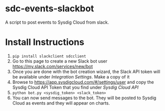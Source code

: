# sdc-events-slackbot
A script to post events to Sysdig Cloud from slack.

# Install Instructions
1. `pip install slackclient sdcclient` 
2. Go to this page to create a new Slack bot user https://my.slack.com/services/new/bot
3. Once you are done with the bot creation wizard, the Slack API token will be available under _Integration Settings_. Make a copy of it
4. Browse to https://app.sysdigcloud.com/#/settings/user and copy the Sysdig Cloud API Token that you find under _Sysdig Cloud API_
5. `python bot.py <sysdig_token> <slack_token>`
6. You can now send messages to the bot. They will be posted to Sysdig Cloud as events and they will appear on charts.
